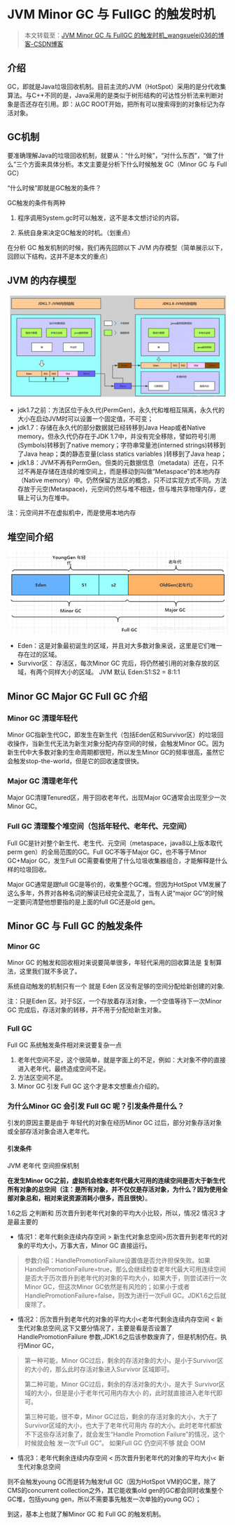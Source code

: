 # JVM Minor GC 与 FullGC 的触发时机

> 本文转载至：[JVM Minor GC 与 FullGC 的触发时机_wangxuelei036的博客-CSDN博客](https://blog.csdn.net/wangxuelei036/article/details/108180150)

## 介绍

GC，即就是Java垃圾回收机制。目前主流的JVM（HotSpot）采用的是分代收集算法。与C++不同的是，Java采用的是类似于树形结构的可达性分析法来判断对象是否还存在引用。即：从GC ROOT开始，把所有可以搜索得到的对象标记为存活对象。

## GC机制

要准确理解Java的垃圾回收机制，就要从：“什么时候”，“对什么东西”，“做了什么”三个方面来具体分析。本文主要是分析下什么时候触发 GC（Minor GC 与 Full GC）

“什么时候”即就是GC触发的条件？

GC触发的条件有两种

1. 程序调用System.gc时可以触发，这不是本文想讨论的内容。

2. 系统自身来决定GC触发的时机。（划重点）

在分析 GC 触发机制的时候，我们再先回顾以下 JVM 内存模型（简单展示以下，回顾以下结构，这并不是本文的重点）

## JVM 的内存模型

![](../images/43.png)

- jdk1.7之前：方法区位于永久代(PermGen)，永久代和堆相互隔离，永久代的大小在启动JVM时可以设置一个固定值，不可变；
- jdk1.7：存储在永久代的部分数据就已经转移到Java Heap或者Native memory。但永久代仍存在于JDK 1.7中，并没有完全移除，譬如符号引用(Symbols)转移到了native memory；字符串常量池(interned strings)转移到了Java heap；类的静态变量(class statics variables )转移到了Java heap；
- jdk1.8：JVM不再有PermGen。但类的元数据信息（metadata）还在，只不过不再是存储在连续的堆空间上，而是移动到叫做“Metaspace”的本地内存（Native memory）中。仍然保留方法区的概念，只不过实现方式不同。方法存放于元空(Metaspace)，元空间仍然与堆不相连，但与堆共享物理内存，逻辑上可认为在堆中。

注：元空间并不在虚拟机中，而是使用本地内存 

## 堆空间介绍

![](../images/44.png)

- Eden：这是对象最初诞生的区域，并且对大多数对象来说，这里是它们唯一存在过的区域。
- Survivor区： 存活区，每次Minor GC 完后，将仍然被引用的对象存放的区域，有两个同样大小的区域。
  JVM 默认 Eden:S1:S2 = 8:1:1

## Minor GC Major GC Full GC 介绍

### Minor GC 清理年轻代

Minor GC指新生代GC，即发生在新生代（包括Eden区和Survivor区）的垃圾回收操作，当新生代无法为新生对象分配内存空间的时候，会触发Minor GC。因为新生代中大多数对象的生命周期都很短，所以发生Minor GC的频率很高，虽然它会触发stop-the-world，但是它的回收速度很快。

### Major GC 清理老年代

Major GC清理Tenured区，用于回收老年代，出现Major GC通常会出现至少一次Minor GC。

### Full GC 清理整个堆空间（包括年轻代、老年代、元空间）

Full GC是针对整个新生代、老生代、元空间（metaspace，java8以上版本取代perm gen）的全局范围的GC。Full GC不等于Major GC，也不等于Minor GC+Major GC，发生Full GC需要看使用了什么垃圾收集器组合，才能解释是什么样的垃圾回收。

Major GC通常是跟full GC是等价的，收集整个GC堆。但因为HotSpot VM发展了这么多年，外界对各种名词的解读已经完全混乱了，当有人说“major GC”的时候一定要问清楚他想要指的是上面的full GC还是old gen。

## Minor GC 与 Full GC 的触发条件

### Minor GC 

Minor GC 的触发和回收相对来说要简单很多，年轻代采用的回收算法是 复制算法，这里我们就不多说了。

系统自动触发的机制只有一个 就是 Eden 区没有足够的空间分配给新创建的对象.

注：只是Eden 区。对于S区，一个存放着存活对象，一个空值等待下一次Minor GC 完成后，存活对象的转移，并不用于分配给新生对象。

### Full GC

Full GC 系统触发条件相对来说要复杂一点

1. 老年代空间不足，这个很简单，就是字面上的不足，例如：大对象不停的直接进入老年代，最终造成空间不足。
2. 方法区空间不足。
3. Minor GC 引发 Full GC 这个才是本文想重点介绍的。

### 为什么Minor GC 会引发 Full GC 呢？引发条件是什么？

引发的原因主要是由于 年轻代的对象在经历Minor GC 过后，部分对象存活对象或全部存活对象会进入老年代。

#### 引发条件

JVM 老年代 空间担保机制

**在发生Minor GC之前，虚拟机会检查老年代最大可用的连续空间是否大于新生代所有对象的总空间（注：是所有对象，并不仅仅是存活对象，为什么？因为使用全部对象总和，相对来说资源消耗小很多，而且很快）**。

1.6之后 之判断和  历次晋升到老年代对象的平均大小比较，所以，情况2  情况3 才是最主要的

- 情况1：老年代剩余连续内存空间 > 新生代对象总空间>历次晋升到老年代的对象的平均大小，万事大吉，Minor GC 直接运行。

> 参数介绍：HandlePromotionFailure设置值是否允许担保失败。如果HandlePromotionFailure=true，那么会继续检查老年代最大可用连续空间是否大于历次晋升到老年代的对象的平均大小，如果大于，则尝试进行一次Minor GC，但这次Minor GC依然是有风险的；如果小于或者HandlePromotionFailure=false，则改为进行一次Full GC。JDK1.6之后就废除了。

- 情况2：历次晋升到老年代的对象的平均大小<老年代剩余连续内存空间 < 新生代对象总空间,这下又要分情况了，主要是看是否设置了 HandlePromotionFailure 参数,JDK1.6之后该参数废弃了，但是机制仍在。执行Minor GC，

> 第一种可能，Minor GC过后，剩余的存活对象的大小，是小于Survivor区的大小的，那么此时存活对象进入Survivor 区域即可。
>
> 第二种可能，Minor GC过后，剩余的存活对象的大小，是大于 Survivor区域的大小，但是是小于老年代可用内存大小 的，此时就直接进入老年代即可。
>
> 第三种可能，很不幸，Minor GC过后，剩余的存活对象的大小，大于了Survivor区域的大小，也大于了老年代可用内 存的大小。此时老年代都放不下这些存活对象了，就会发生“Handle Promotion Failure”的情况，这个时候就会触 发一次“Full GC”。 如果Full GC 仍空间不够 就会 OOM

- 情况3：老年代剩余连续内存空间 < 历次晋升到老年代的对象的平均大小< 新生代对象总空间

则不会触发young GC而是转为触发full GC（因为HotSpot VM的GC里，除了CMS的concurrent collection之外，其它能收集old gen的GC都会同时收集整个GC堆，包括young gen，所以不需要事先触发一次单独的young GC）；

到这，基本上也就了解Minor GC 和 Full GC 的触发机制。